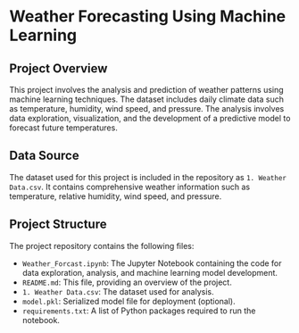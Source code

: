 # Weather Forecasting Using Machine Learning

## Project Overview

This project involves the analysis and prediction of weather patterns using machine learning techniques. The dataset includes daily climate data such as temperature, humidity, wind speed, and pressure. The analysis involves data exploration, visualization, and the development of a predictive model to forecast future temperatures.

## Data Source

The dataset used for this project is included in the repository as `1. Weather Data.csv`. It contains comprehensive weather information such as temperature, relative humidity, wind speed, and pressure.

## Project Structure

The project repository contains the following files:

- `Weather_Forcast.ipynb`: The Jupyter Notebook containing the code for data exploration, analysis, and machine learning model development.
- `README.md`: This file, providing an overview of the project.
- `1. Weather Data.csv`: The dataset used for analysis.
- `model.pkl`: Serialized model file for deployment (optional).
- `requirements.txt`: A list of Python packages required to run the notebook.
